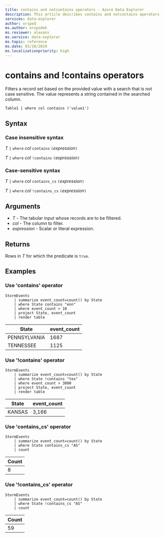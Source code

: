 ```yaml
---
title: contains and notcontains operators - Azure Data Explorer
description: This article describes contains and notcontains operators in Azure Data Explorer.
services: data-explorer
author: orspod
ms.author: orspodek
ms.reviewer: alexans
ms.service: data-explorer
ms.topic: reference
ms.date: 03/18/2019
ms.localizationpriority: high
---
```

# contains and !contains operators

Filters a record set based on the provided value with a search that is not case sensitive. The value represents a string contained in the searched column.

```kusto
Table1 | where col contains ('value1')
```
 
## Syntax

### Case insensitive syntax

*T* `|` `where` *col* `contains` `(`*expression*`)`   
 
*T* `|` `where` *col* `!contains` `(`*expression*`)`   

### Case-sensitive syntax

*T* `|` `where` *col* `contains_cs` `(`*expression*`)`   

*T* `|` `where` *col* `!contains_cs` `(`*expression*`)` 

## Arguments

* *T* - The tabular input whose records are to be filtered.
* *col* - The column to filter.
* *expression* - Scalar or literal expression.

## Returns

Rows in *T* for which the predicate is `true`.

## Examples  

### Use 'contains' operator

```kusto
StormEvents
    | summarize event_count=count() by State
    | where State contains "enn"
    | where event_count > 10
    | project State, event_count
    | render table
```

|State|event_count|
|-----|-----------|
|PENNSYLVANIA|1687|
|TENNESSEE|1125|

### Use '!contains' operator

```kusto
StormEvents
    | summarize event_count=count() by State
    | where State !contains "tex"
    | where event_count > 3000
    | project State, event_count
    | render table
```

|State|event_count|
|-----|-----------|
|KANSAS|3,166| 

### Use 'contains_cs' operator

```kusto
StormEvents
    | summarize event_count=count() by State
    | where State contains_cs "AS"
    | count
```

|Count|
|-----|
|8|

### Use '!contains_cs' operator

```kusto
StormEvents
    | summarize event_count=count() by State
    | where State !contains_cs "AS"
    | count
```

|Count|
|-----|
|59|